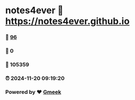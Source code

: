 # notes4ever :link: https://notes4ever.github.io 
### :page_facing_up: [96](https://notes4ever.github.io/tag.html) 
### :speech_balloon: 0 
### :hibiscus: 105359 
### :alarm_clock: 2024-11-20 09:19:20 
### Powered by :heart: [Gmeek](https://github.com/Meekdai/Gmeek)
